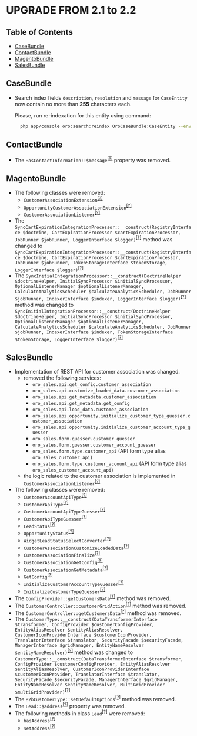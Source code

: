 UPGRADE FROM 2.1 to 2.2
========================

Table of Contents
-----------------

- [CaseBundle](#casebundle)
- [ContactBundle](#contactbundle)
- [MagentoBundle](#magentobundle)
- [SalesBundle](#salesbundle)


CaseBundle
------------
- Search index fields `description`, `resolution` and `message` for `CaseEntity` now contain no more than **255** characters each. 
  
    Please, run re-indexation for this entity using command:
  
    ```bash
      php app/console oro:search:reindex OroCaseBundle:CaseEntity --env=prod
    ```

ContactBundle
-------------
* The `HasContactInformation::$message`<sup>[[?]](https://github.com/laboro/dev/tree/orocommerce-1.1.0/package/crm/src/Oro/Bundle/ContactBundle/Validator/Constraints/HasContactInformation.php#L10 "Oro\Bundle\ContactBundle\Validator\Constraints\HasContactInformation::$message")</sup> property was removed.

MagentoBundle
-------------
* The following classes were removed:
   - `CustomerAssociationExtension`<sup>[[?]](https://github.com/laboro/dev/tree/orocommerce-1.1.0/package/crm/src/Oro/Bundle/MagentoBundle/Form/Extension/CustomerAssociationExtension.php#L18 "Oro\Bundle\MagentoBundle\Form\Extension\CustomerAssociationExtension")</sup>
   - `OpportunityCustomerAssociationExtension`<sup>[[?]](https://github.com/laboro/dev/tree/orocommerce-1.1.0/package/crm/src/Oro/Bundle/MagentoBundle/Form/Extension/OpportunityCustomerAssociationExtension.php#L18 "Oro\Bundle\MagentoBundle\Form\Extension\OpportunityCustomerAssociationExtension")</sup>
   - `CustomerAssociationListener`<sup>[[?]](https://github.com/laboro/dev/tree/orocommerce-1.1.0/package/crm/src/Oro/Bundle/MagentoBundle/EventListener/Customer/CustomerAssociationListener.php#L12 "Oro\Bundle\MagentoBundle\EventListener\Customer\CustomerAssociationListener")</sup>
* The `SyncCartExpirationIntegrationProcessor::__construct(RegistryInterface $doctrine, CartExpirationProcessor $cartExpirationProcessor, JobRunner $jobRunner, LoggerInterface $logger)`<sup>[[?]](https://github.com/laboro/dev/tree/orocommerce-1.1.0/package/crm/src/Oro/Bundle/MagentoBundle/Async/SyncCartExpirationIntegrationProcessor.php#L46 "Oro\Bundle\MagentoBundle\Async\SyncCartExpirationIntegrationProcessor")</sup> method was changed to `SyncCartExpirationIntegrationProcessor::__construct(RegistryInterface $doctrine, CartExpirationProcessor $cartExpirationProcessor, JobRunner $jobRunner, TokenStorageInterface $tokenStorage, LoggerInterface $logger)`<sup>[[?]](https://github.com/laboro/dev/tree/maintenance/2.2/package/crm/src/Oro/Bundle/MagentoBundle/Async/SyncCartExpirationIntegrationProcessor.php#L51 "Oro\Bundle\MagentoBundle\Async\SyncCartExpirationIntegrationProcessor")</sup>
* The `SyncInitialIntegrationProcessor::__construct(DoctrineHelper $doctrineHelper, InitialSyncProcessor $initialSyncProcessor, OptionalListenerManager $optionalListenerManager, CalculateAnalyticsScheduler $calculateAnalyticsScheduler, JobRunner $jobRunner, IndexerInterface $indexer, LoggerInterface $logger)`<sup>[[?]](https://github.com/laboro/dev/tree/orocommerce-1.1.0/package/crm/src/Oro/Bundle/MagentoBundle/Async/SyncInitialIntegrationProcessor.php#L72 "Oro\Bundle\MagentoBundle\Async\SyncInitialIntegrationProcessor")</sup> method was changed to `SyncInitialIntegrationProcessor::__construct(DoctrineHelper $doctrineHelper, InitialSyncProcessor $initialSyncProcessor, OptionalListenerManager $optionalListenerManager, CalculateAnalyticsScheduler $calculateAnalyticsScheduler, JobRunner $jobRunner, IndexerInterface $indexer, TokenStorageInterface $tokenStorage, LoggerInterface $logger)`<sup>[[?]](https://github.com/laboro/dev/tree/maintenance/2.2/package/crm/src/Oro/Bundle/MagentoBundle/Async/SyncInitialIntegrationProcessor.php#L76 "Oro\Bundle\MagentoBundle\Async\SyncInitialIntegrationProcessor")</sup>

SalesBundle
-----------
* Implementation of REST API for customer association was changed.
    - removed the following services:
        - `oro_sales.api.get_config.customer_association`
        - `oro_sales.api.customize_loaded_data.customer_association`
        - `oro_sales.api.get_metadata.customer_association`
        - `oro_sales.api.get_metadata.get_config`
        - `oro_sales.api.load_data.customer_association`
        - `oro_sales.api.opportunity.initialize_customer_type_guesser.customer_association`
        - `oro_sales.api.opportunity.initialize_customer_account_type_guesser`
        - `oro_sales.form.guesser.customer_guesser`
        - `oro_sales.form.guesser.customer_account_guesser`
        - `oro_sales.form.type.customer_api` (API form type alias `oro_sales_customer_api`)
        - `oro_sales.form.type.customer_account_api` (API form type alias `oro_sales_customer_account_api`)
    - the logic related to the customer association is implemented in `CustomerAssociationListener`<sup>[[?]](https://github.com/laboro/dev/blob/maintenance/2.2/package/crm/src/Oro/Bundle/SalesBundle/Api/Form/EventListener/CustomerAssociationListener.php "Oro\Bundle\SalesBundle\Api\Form\EventListener\CustomerAssociationListener")</sup>
* The following classes were removed:
   - `CustomerAccountApiType`<sup>[[?]](https://github.com/laboro/dev/tree/orocommerce-1.1.0/package/crm/src/Oro/Bundle/SalesBundle/Form/Type/CustomerAccountApiType.php#L13 "Oro\Bundle\SalesBundle\Form\Type\CustomerAccountApiType")</sup>
   - `CustomerApiType`<sup>[[?]](https://github.com/laboro/dev/tree/orocommerce-1.1.0/package/crm/src/Oro/Bundle/SalesBundle/Form/Type/CustomerApiType.php#L12 "Oro\Bundle\SalesBundle\Form\Type\CustomerApiType")</sup>
   - `CustomerAccountApiTypeGuesser`<sup>[[?]](https://github.com/laboro/dev/tree/orocommerce-1.1.0/package/crm/src/Oro/Bundle/SalesBundle/Form/Guesser/CustomerAccountApiTypeGuesser.php#L10 "Oro\Bundle\SalesBundle\Form\Guesser\CustomerAccountApiTypeGuesser")</sup>
   - `CustomerApiTypeGuesser`<sup>[[?]](https://github.com/laboro/dev/tree/orocommerce-1.1.0/package/crm/src/Oro/Bundle/SalesBundle/Form/Guesser/CustomerApiTypeGuesser.php#L12 "Oro\Bundle\SalesBundle\Form\Guesser\CustomerApiTypeGuesser")</sup>
   - `LeadStatus`<sup>[[?]](https://github.com/laboro/dev/tree/orocommerce-1.1.0/package/crm/src/Oro/Bundle/SalesBundle/Entity/LeadStatus.php#L22 "Oro\Bundle\SalesBundle\Entity\LeadStatus")</sup>
   - `OpportunityStatus`<sup>[[?]](https://github.com/laboro/dev/tree/orocommerce-1.1.0/package/crm/src/Oro/Bundle/SalesBundle/Entity/OpportunityStatus.php#L22 "Oro\Bundle\SalesBundle\Entity\OpportunityStatus")</sup>
   - `WidgetLeadStatusSelectConverter`<sup>[[?]](https://github.com/laboro/dev/tree/orocommerce-1.1.0/package/crm/src/Oro/Bundle/SalesBundle/Dashboard/Converters/WidgetLeadStatusSelectConverter.php#L8 "Oro\Bundle\SalesBundle\Dashboard\Converters\WidgetLeadStatusSelectConverter")</sup>
   - `CustomerAssociationCustomizeLoadedData`<sup>[[?]](https://github.com/laboro/dev/tree/orocommerce-1.1.0/package/crm/src/Oro/Bundle/SalesBundle/Api/Processor/CustomerAssociationCustomizeLoadedData.php#L13 "Oro\Bundle\SalesBundle\Api\Processor\CustomerAssociationCustomizeLoadedData")</sup>
   - `CustomerAssociationFinalize`<sup>[[?]](https://github.com/laboro/dev/tree/orocommerce-1.1.0/package/crm/src/Oro/Bundle/SalesBundle/Api/Processor/CustomerAssociationFinalize.php#L10 "Oro\Bundle\SalesBundle\Api\Processor\CustomerAssociationFinalize")</sup>
   - `CustomerAssociationGetConfig`<sup>[[?]](https://github.com/laboro/dev/tree/orocommerce-1.1.0/package/crm/src/Oro/Bundle/SalesBundle/Api/Processor/CustomerAssociationGetConfig.php#L11 "Oro\Bundle\SalesBundle\Api\Processor\CustomerAssociationGetConfig")</sup>
   - `CustomerAssociationGetMetadata`<sup>[[?]](https://github.com/laboro/dev/tree/orocommerce-1.1.0/package/crm/src/Oro/Bundle/SalesBundle/Api/Processor/CustomerAssociationGetMetadata.php#L11 "Oro\Bundle\SalesBundle\Api\Processor\CustomerAssociationGetMetadata")</sup>
   - `GetConfig`<sup>[[?]](https://github.com/laboro/dev/tree/orocommerce-1.1.0/package/crm/src/Oro/Bundle/SalesBundle/Api/Processor/GetConfig.php#L8 "Oro\Bundle\SalesBundle\Api\Processor\GetConfig")</sup>
   - `InitializeCustomerAccountTypeGuesser`<sup>[[?]](https://github.com/laboro/dev/tree/orocommerce-1.1.0/package/crm/src/Oro/Bundle/SalesBundle/Api/Processor/InitializeCustomerAccountTypeGuesser.php#L12 "Oro\Bundle\SalesBundle\Api\Processor\InitializeCustomerAccountTypeGuesser")</sup>
   - `InitializeCustomerTypeGuesser`<sup>[[?]](https://github.com/laboro/dev/tree/orocommerce-1.1.0/package/crm/src/Oro/Bundle/SalesBundle/Api/Processor/InitializeCustomerTypeGuesser.php#L14 "Oro\Bundle\SalesBundle\Api\Processor\InitializeCustomerTypeGuesser")</sup>
* The `ConfigProvider::getCustomersData`<sup>[[?]](https://github.com/laboro/dev/tree/orocommerce-1.1.0/package/crm/src/Oro/Bundle/SalesBundle/Provider/Customer/ConfigProvider.php#L56 "Oro\Bundle\SalesBundle\Provider\Customer\ConfigProvider::getCustomersData")</sup> method was removed.
* The `CustomerController::customerGridAction`<sup>[[?]](https://github.com/laboro/dev/tree/orocommerce-1.1.0/package/crm/src/Oro/Bundle/SalesBundle/Controller/CustomerController.php#L55 "Oro\Bundle\SalesBundle\Controller\CustomerController::customerGridAction")</sup> method was removed.
* The `CustomerController::getCustomersData`<sup>[[?]](https://github.com/laboro/dev/tree/orocommerce-1.1.0/package/crm/src/Oro/Bundle/SalesBundle/Controller/CustomerController.php#L88 "Oro\Bundle\SalesBundle\Controller\CustomerController::getCustomersData")</sup> method was removed.
* The `CustomerType::__construct(DataTransformerInterface $transformer, ConfigProvider $customerConfigProvider, EntityAliasResolver $entityAliasResolver, CustomerIconProviderInterface $customerIconProvider, TranslatorInterface $translator, SecurityFacade $securityFacade, ManagerInterface $gridManager, EntityNameResolver $entityNameResolver)`<sup>[[?]](https://github.com/laboro/dev/tree/orocommerce-1.1.0/package/crm/src/Oro/Bundle/SalesBundle/Form/Type/CustomerType.php#L64 "Oro\Bundle\SalesBundle\Form\Type\CustomerType")</sup> method was changed to `CustomerType::__construct(DataTransformerInterface $transformer, ConfigProvider $customerConfigProvider, EntityAliasResolver $entityAliasResolver, CustomerIconProviderInterface $customerIconProvider, TranslatorInterface $translator, SecurityFacade $securityFacade, ManagerInterface $gridManager, EntityNameResolver $entityNameResolver, MultiGridProvider $multiGridProvider)`<sup>[[?]](https://github.com/laboro/dev/tree/maintenance/2.2/package/crm/src/Oro/Bundle/SalesBundle/Form/Type/CustomerType.php#L66 "Oro\Bundle\SalesBundle\Form\Type\CustomerType")</sup>
* The `B2bCustomerType::setDefaultOptions`<sup>[[?]](https://github.com/laboro/dev/tree/orocommerce-1.1.0/package/crm/src/Oro/Bundle/SalesBundle/Form/Type/B2bCustomerType.php#L101 "Oro\Bundle\SalesBundle\Form\Type\B2bCustomerType::setDefaultOptions")</sup> method was removed.
* The `Lead::$address`<sup>[[?]](https://github.com/laboro/dev/tree/orocommerce-1.1.0/package/crm/src/Oro/Bundle/SalesBundle/Entity/Lead.php#L334 "Oro\Bundle\SalesBundle\Entity\Lead::$address")</sup> property was removed.
* The following methods in class `Lead`<sup>[[?]](https://github.com/laboro/dev/tree/maintenance/2.2/package/crm/src/Oro/Bundle/SalesBundle/Entity/Lead.php "Oro\Bundle\SalesBundle\Entity\Lead")</sup> were removed:
   - `hasAddress`<sup>[[?]](https://github.com/laboro/dev/tree/orocommerce-1.1.0/package/crm/src/Oro/Bundle/SalesBundle/Entity/Lead.php#L860 "Oro\Bundle\SalesBundle\Entity\Lead::hasAddress")</sup>
   - `setAddress`<sup>[[?]](https://github.com/laboro/dev/tree/orocommerce-1.1.0/package/crm/src/Oro/Bundle/SalesBundle/Entity/Lead.php#L871 "Oro\Bundle\SalesBundle\Entity\Lead::setAddress")</sup>
